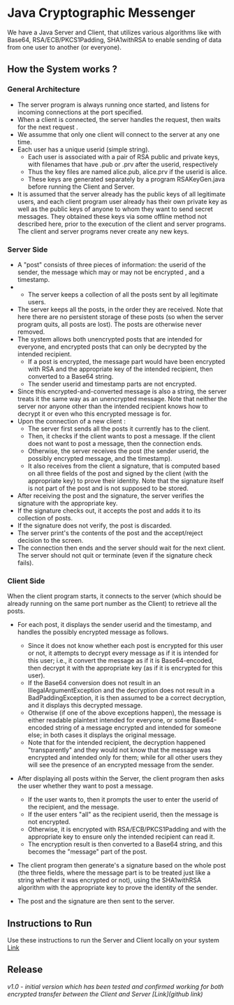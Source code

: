 # **Java Cryptographic Messenger**
We have a Java Server and Client, that utilizes various algorithms like with Base64, RSA/ECB/PKCS1Padding, SHA1withRSA to enable sending of data from one user to another (or everyone).

## **How the System works ?**

### **General Architecture**

* The server program is always running once started, and listens for incoming connections at the port specified.
* When a client is connected, the server handles the request, then waits for the next request .
* We assumme that only one client will connect to the server at any one time.
* Each user has a unique userid (simple string).
  * Each user is associated with a pair of RSA public and private keys, with filenames that have .pub or .prv after the userid, respectively
  * Thus the key files are named alice.pub, alice.prv if the userid is alice.
  * These keys are generated separately by a program RSAKeyGen.java before running the Client and Server.
* It is assumed that the server already has the public keys of all legitimate users, and each client program user already has their own private key as well as the public keys of anyone to whom they want to send secret messages. They obtained these keys via some offline method not described here, prior to the execution of the client and server programs. The client and server programs never create any new keys.
### **Server Side**


* A "post" consists of three pieces of information: the userid of the sender, the message which may or may not be encrypted , and a timestamp.
* * The server keeps a collection of all the posts sent by all legitimate users. 
* The server keeps all the posts, in the order they are received. Note that here there are no persistent storage of these posts (so when the server program quits, all posts are lost). The posts are otherwise never removed.
* The system allows both unencrypted posts that are intended for everyone, and encrypted posts that can only be decrypted by the intended recipient. 
  * If a post is encrypted, the message part would have been encrypted with RSA and the appropriate key of the intended recipient, then converted to a Base64 string.
  * The sender userid and timestamp parts are not encrypted.
* Since this encrypted-and-converted message is also a string, the server treats it the same way as an unencrypted message. Note that neither the server nor anyone other than the intended recipient knows how to decrypt it or even who this encrypted message is for.
* Upon the connection of a new client :
  * The server first sends all the posts it currently has to the client.
  * Then, it checks if the client wants to post a message. If the client does not want to post a message, then the connection ends.
  * Otherwise, the server receives the post (the sender userid, the possibly encrypted message, and the timestamp).
  * It also receives from the client a signature, that is computed based on all three fields of the post and signed by the client (with the appropriate key) to prove their identity. Note that the signature itself is not part of the post and is not supposed to be stored.
 * After receiving the post and the signature, the server verifies the signature with the appropriate key. 
  * If the signature checks out, it accepts the post and adds it to its collection of posts. 
  * If the signature does not verify, the post is discarded.
  * The server print's the contents of the post and the accept/reject decision to the screen.
* The connection then ends and the server should wait for the next client. The server should not quit or terminate (even if the signature check fails). 

### **Client Side**
When the client program starts, it connects to the server (which should be already running on the same port number as the Client) to retrieve all the posts. 

* For each post, it displays the sender userid and the timestamp, and handles the possibly encrypted message as follows. 

  * Since it does not know whether each post is encrypted for this user or not, it attempts to decrypt every message as if it is intended for this user; i.e., it convert the message as if it is Base64-encoded, then decrypt it with the appropriate key (as if it is encrypted for this user).
  * If the Base64 conversion does not result in an IllegalArgumentException and the decryption does not result in a BadPaddingException, it is then assumed to be a correct decryption, and it displays this decrypted message.
  * Otherwise (if one of the above exceptions happen), the message is either readable plaintext intended for everyone, or some Base64-encoded string of a message encrypted and intended for someone else; in both cases it displays the original message.
  * Note that for the intended recipient, the decryption happened "transparently" and they would not know that the message was encrypted and intended only for them; while for all other users they will see the presence of an encrypted message from the sender.

* After displaying all posts within the Server, the client program then asks the user whether they want to post a message.
  * If the user wants to, then it prompts the user to enter the userid of the recipient, and the message. 
  * If the user enters "all" as the recipient userid, then the message is not encrypted.
  * Otherwise, it is encrypted with RSA/ECB/PKCS1Padding and with the appropriate key to ensure only the intended recipient can read it.
  * The encryption result is then converted to a Base64 string, and this becomes the "message" part of the post.
* The client program then generate's a signature based on the whole post (the three fields, where the message part is to be treated just like a string whether it was encrypted or not), using the SHA1withRSA algorithm with the appropriate key to prove the identity of the sender.
* The post and the signature are then sent to the server.

## **Instructions to Run**
Use these instructions to run the Server and Client locally on your system [Link](/RunInstructions.md)

## **Release**

_v1.0 - initial version which has been tested and confirmed working for both encrypted transfer between the Client and Server [Link](github link)_
